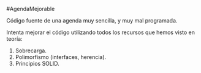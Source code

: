 #AgendaMejorable

Código fuente de una agenda muy sencilla, y muy mal programada.

Intenta mejorar el código utilizando todos los recursos que hemos visto en teoría:

1. Sobrecarga.
1. Polimorfismo (interfaces, herencia).
1. Principios SOLID.